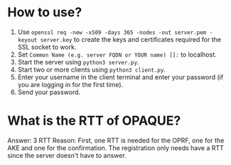 # How to use?

1. Use `openssl req -new -x509 -days 365 -nodes -out server.pem -keyout server.key` to create the keys and certificates required for the SSL socket to work.
2. Set `Common Name (e.g. server FQDN or YOUR name) []:` to localhost.
3. Start the server using `python3 server.py`.
4. Start two or more clients using `python3 client.py`.
5. Enter your username in the client terminal and enter your password (if you are logging in for the first time).
6. Send your password.

# What is the RTT of OPAQUE?

Answer: 3 RTT
Reason: First, one RTT is needed for the OPRF, one for the AKE and one for the confirmation. The registration only needs have a RTT since the server doesn't have to answer.

